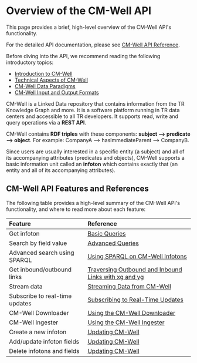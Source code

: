 # Overview of the CM-Well API #

This page provides a brief, high-level overview of the CM-Well API's functionality.

For the detailed API documentation, please see [CM-Well API Reference](API.TOC.md).

Before diving into the API, we recommend reading the following introductory topics: 

* [Introduction to CM-Well](Intro.IntroductionToCM-Well.md)
* [Technical Aspects of CM-Well](Intro.TechnicalAspectsOfCM-Well.md)
* [CM-Well Data Paradigms](Intro.CM-WellDataParadigms.md)
* [CM-Well Input and Output Formats](API.InputAndOutputFormats.md)

CM-Well is a Linked Data repository that contains information from the TR Knowledge Graph and more. It is a software platform running in TR data centers and accessible to all TR developers. It supports read, write and query operations via a **REST API**.

CM-Well contains **RDF triples** with these components: **subject --> predicate --> object**. 
For example: CompanyA --> hasImmediateParent --> CompanyB. 

Since users are usually interested in a specific entity (a subject) and all of its accompanying attributes (predicates and objects), CM-Well supports a basic information unit called an **infoton** which contains exactly that (an entity and all of its accompanying attributes).

## CM-Well API Features and References ##

The following table provides a high-level summary of the CM-Well API's functionality, and where to read more about each feature:

Feature  | Reference
:---------|:----------
Get infoton | [Basic Queries](DevGuide.BasicQueries.md)
Search by field value | [Advanced Queries](DevGuide.AdvancedQueries.md)
Advanced search using SPARQL | [Using SPARQL on CM-Well Infotons](DevGuide.UsingSPARQLOnCM-WellInfotons.md)
Get inbound/outbound links | [Traversing Outbound and Inbound Links with xg and yg](API.TraversingOutboundAndInboundLinksWithXgAndYg.md)
Stream data | [Streaming Data from CM-Well](DevGuide.StreamingDataFromCM-Well.md)
Subscribe to real-time updates | [Subscribing to Real-Time Updates](DevGuide.SubscribingToReal-TimeUpdates.md)
CM-Well Downloader | [Using the CM-Well Downloader](Tools.UsingTheCM-WellDownloader.md)
CM-Well Ingester | [Using the CM-Well Ingester](Tools.UsingTheCM-WellIngester.md)
Create a new infoton | [Updating CM-Well](DevGuide.UpdatingCM-Well.md)
Add/update infoton fields | [Updating CM-Well](DevGuide.UpdatingCM-Well.md)
Delete infotons and fields | [Updating CM-Well](DevGuide.UpdatingCM-Well.md)
 